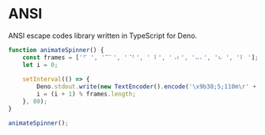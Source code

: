 # ANSI
ANSI escape codes library written in TypeScript for Deno.

```ts
function animateSpinner() {
    const frames = ['⠋ ', '⠉⠁', '⠈⠃', ' ⠇', '⠠⠆', '⠤⠄', '⠦ ', '⠇ '];
    let i = 0;
  
    setInterval(() => {
        Deno.stdout.write(new TextEncoder().encode('\x9b38;5;110m\r' + frames[i] + 'Loading'));
        i = (i + 1) % frames.length;
    }, 80);
}

animateSpinner();
```
